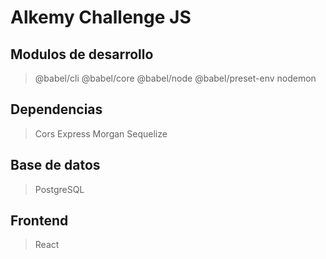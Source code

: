 # Alkemy Challenge JS

## Modulos de desarrollo

> @babel/cli
> @babel/core
> @babel/node
> @babel/preset-env
> nodemon

## Dependencias

> Cors
> Express
> Morgan
> Sequelize

## Base de datos

> PostgreSQL

## Frontend

> React
